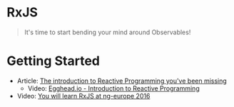 # RxJS

> It's time to start bending your mind around Observables!

# Getting Started

- Article: [The introduction to Reactive Programming you've been missing](https://gist.github.com/staltz/868e7e9bc2a7b8c1f754)
  - Video: [Egghead.io - Introduction to Reactive Programming](https://egghead.io/series/introduction-to-reactive-programming)
- Video: [You will learn RxJS at ng-europe 2016](https://www.youtube.com/watch?v=uQ1zhJHclvs&feature=youtu.be)

